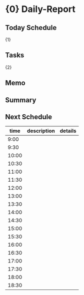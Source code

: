 # {0} Daily-Report

## Today Schedule

{1}



## Tasks

{2}



## Memo





## Summary





## Next Schedule

| time  | description | details |
| ----- | ----------- | ------- |
| 9:00  |             |         |
| 9:30  |             |         |
| 10:00 |             |         |
| 10:30 |             |         |
| 11:00 |             |         |
| 11:30 |             |         |
| 12:00 |             |         |
| 13:00 |             |         |
| 13:30 |             |         |
| 14:00 |             |         |
| 14:30 |             |         |
| 15:00 |             |         |
| 15:30 |             |         |
| 16:00 |             |         |
| 16:30 |             |         |
| 17:00 |             |         |
| 17:30 |             |         |
| 18:00 |             |         |
| 18:30 |             |         |